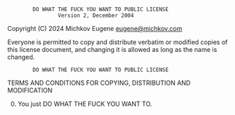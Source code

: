             DO WHAT THE FUCK YOU WANT TO PUBLIC LICENSE
                    Version 2, December 2004

 Copyright (C) 2024 Michkov Eugene <eugene@michkov.com>

 Everyone is permitted to copy and distribute verbatim or modified
 copies of this license document, and changing it is allowed as long
 as the name is changed.

            DO WHAT THE FUCK YOU WANT TO PUBLIC LICENSE
   TERMS AND CONDITIONS FOR COPYING, DISTRIBUTION AND MODIFICATION

  0. You just DO WHAT THE FUCK YOU WANT TO.